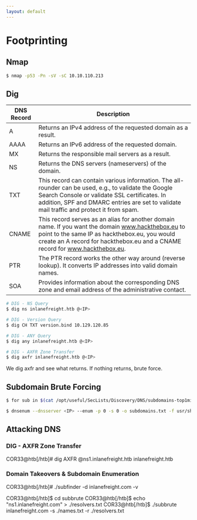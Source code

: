 ```yaml
---
layout: default
---
```


# Footprinting
## Nmap
```bash
$ nmap -p53 -Pn -sV -sC 10.10.110.213
```


## Dig
| DNS Record | Description |
|------------|-------------|
| A          | Returns an IPv4 address of the requested domain as a result. |
| AAAA       | Returns an IPv6 address of the requested domain. |
| MX         | Returns the responsible mail servers as a result. |
| NS         | Returns the DNS servers (nameservers) of the domain. |
| TXT        | This record can contain various information. The all-rounder can be used, e.g., to validate the Google Search Console or validate SSL certificates. In addition, SPF and DMARC entries are set to validate mail traffic and protect it from spam. |
| CNAME      | This record serves as an alias for another domain name. If you want the domain www.hackthebox.eu to point to the same IP as hackthebox.eu, you would create an A record for hackthebox.eu and a CNAME record for www.hackthebox.eu. |
| PTR        | The PTR record works the other way around (reverse lookup). It converts IP addresses into valid domain names. |
| SOA        | Provides information about the corresponding DNS zone and email address of the administrative contact. |

```bash
# DIG - NS Query
$ dig ns inlanefreight.htb @<IP>

# DIG - Version Query
$ dig CH TXT version.bind 10.129.120.85

# DIG - ANY Query
$ dig any inlanefreight.htb @<IP>

# DIG - AXFR Zone Transfer
$ dig axfr inlanefreight.htb @<IP>
```

We dig axfr and see what returns. 
If nothing returns, brute force.

## Subdomain Brute Forcing
```bash
$ for sub in $(cat /opt/useful/SecLists/Discovery/DNS/subdomains-top1million-110000.txt);do dig $sub.inlanefreight.htb @<IP> | grep -v ';\|SOA' | sed -r '/^\s*$/d' | grep $sub | tee -a subdomains.txt;done
```

```bash
$ dnsenum --dnsserver <IP> --enum -p 0 -s 0 -o subdomains.txt -f usr/share/wordlists/seclists/Discovery/DNS/subdomains-top1million-110000.txt/fierce.txt inlanefreight.htb
```

## Attacking DNS
### DIG - AXFR Zone Transfer

COR33@htb[/htb]# dig AXFR @ns1.inlanefreight.htb inlanefreight.htb

### Domain Takeovers & Subdomain Enumeration
COR33@htb[/htb]# ./subfinder -d inlanefreight.com -v       

COR33@htb[/htb]$ cd subbrute
COR33@htb[/htb]$ echo "ns1.inlanefreight.com" > ./resolvers.txt
COR33@htb[/htb]$ ./subbrute inlanefreight.com -s ./names.txt -r ./resolvers.txt 